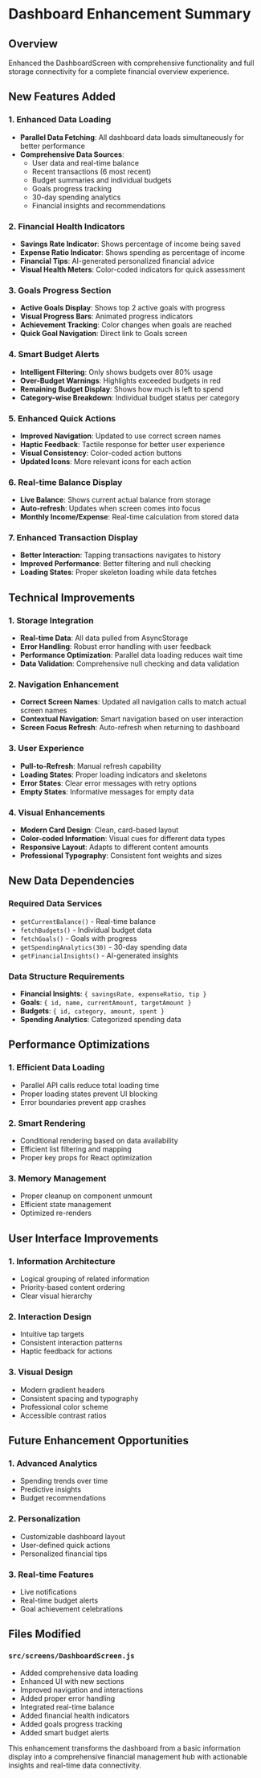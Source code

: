 # Dashboard Enhancement Summary

## Overview
Enhanced the DashboardScreen with comprehensive functionality and full storage connectivity for a complete financial overview experience.

## New Features Added

### 1. Enhanced Data Loading
- **Parallel Data Fetching**: All dashboard data loads simultaneously for better performance
- **Comprehensive Data Sources**: 
  - User data and real-time balance
  - Recent transactions (6 most recent)
  - Budget summaries and individual budgets
  - Goals progress tracking
  - 30-day spending analytics
  - Financial insights and recommendations

### 2. Financial Health Indicators
- **Savings Rate Indicator**: Shows percentage of income being saved
- **Expense Ratio Indicator**: Shows spending as percentage of income
- **Financial Tips**: AI-generated personalized financial advice
- **Visual Health Meters**: Color-coded indicators for quick assessment

### 3. Goals Progress Section
- **Active Goals Display**: Shows top 2 active goals with progress
- **Visual Progress Bars**: Animated progress indicators
- **Achievement Tracking**: Color changes when goals are reached
- **Quick Goal Navigation**: Direct link to Goals screen

### 4. Smart Budget Alerts
- **Intelligent Filtering**: Only shows budgets over 80% usage
- **Over-Budget Warnings**: Highlights exceeded budgets in red
- **Remaining Budget Display**: Shows how much is left to spend
- **Category-wise Breakdown**: Individual budget status per category

### 5. Enhanced Quick Actions
- **Improved Navigation**: Updated to use correct screen names
- **Haptic Feedback**: Tactile response for better user experience
- **Visual Consistency**: Color-coded action buttons
- **Updated Icons**: More relevant icons for each action

### 6. Real-time Balance Display
- **Live Balance**: Shows current actual balance from storage
- **Auto-refresh**: Updates when screen comes into focus
- **Monthly Income/Expense**: Real-time calculation from stored data

### 7. Enhanced Transaction Display
- **Better Interaction**: Tapping transactions navigates to history
- **Improved Performance**: Better filtering and null checking
- **Loading States**: Proper skeleton loading while data fetches

## Technical Improvements

### 1. Storage Integration
- **Real-time Data**: All data pulled from AsyncStorage
- **Error Handling**: Robust error handling with user feedback
- **Performance Optimization**: Parallel data loading reduces wait time
- **Data Validation**: Comprehensive null checking and data validation

### 2. Navigation Enhancement
- **Correct Screen Names**: Updated all navigation calls to match actual screen names
- **Contextual Navigation**: Smart navigation based on user interaction
- **Screen Focus Refresh**: Auto-refresh when returning to dashboard

### 3. User Experience
- **Pull-to-Refresh**: Manual refresh capability
- **Loading States**: Proper loading indicators and skeletons
- **Error States**: Clear error messages with retry options
- **Empty States**: Informative messages for empty data

### 4. Visual Enhancements
- **Modern Card Design**: Clean, card-based layout
- **Color-coded Information**: Visual cues for different data types
- **Responsive Layout**: Adapts to different content amounts
- **Professional Typography**: Consistent font weights and sizes

## New Data Dependencies

### Required Data Services
- `getCurrentBalance()` - Real-time balance
- `fetchBudgets()` - Individual budget data
- `fetchGoals()` - Goals with progress
- `getSpendingAnalytics(30)` - 30-day spending data
- `getFinancialInsights()` - AI-generated insights

### Data Structure Requirements
- **Financial Insights**: `{ savingsRate, expenseRatio, tip }`
- **Goals**: `{ id, name, currentAmount, targetAmount }`
- **Budgets**: `{ id, category, amount, spent }`
- **Spending Analytics**: Categorized spending data

## Performance Optimizations

### 1. Efficient Data Loading
- Parallel API calls reduce total loading time
- Proper loading states prevent UI blocking
- Error boundaries prevent app crashes

### 2. Smart Rendering
- Conditional rendering based on data availability
- Efficient list filtering and mapping
- Proper key props for React optimization

### 3. Memory Management
- Proper cleanup on component unmount
- Efficient state management
- Optimized re-renders

## User Interface Improvements

### 1. Information Architecture
- Logical grouping of related information
- Priority-based content ordering
- Clear visual hierarchy

### 2. Interaction Design
- Intuitive tap targets
- Consistent interaction patterns
- Haptic feedback for actions

### 3. Visual Design
- Modern gradient headers
- Consistent spacing and typography
- Professional color scheme
- Accessible contrast ratios

## Future Enhancement Opportunities

### 1. Advanced Analytics
- Spending trends over time
- Predictive insights
- Budget recommendations

### 2. Personalization
- Customizable dashboard layout
- User-defined quick actions
- Personalized financial tips

### 3. Real-time Features
- Live notifications
- Real-time budget alerts
- Goal achievement celebrations

## Files Modified

### `src/screens/DashboardScreen.js`
- Added comprehensive data loading
- Enhanced UI with new sections
- Improved navigation and interactions
- Added proper error handling
- Integrated real-time balance
- Added financial health indicators
- Added goals progress tracking
- Added smart budget alerts

This enhancement transforms the dashboard from a basic information display into a comprehensive financial management hub with actionable insights and real-time data connectivity.
